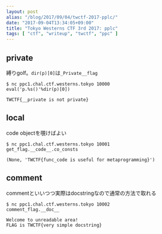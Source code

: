 ```yaml
---
layout: post
alias: "/blog/2017/09/04/twctf-2017-pplc/"
date: "2017-09-04T13:34:05+09:00"
title: "Tokyo Westerns CTF 3rd 2017: pplc"
tags: [ "ctf", "writeup", "twctf", "ppc" ]
---
```


## private

縛りgolf。`dir(p)[0]`は`_Private__flag`

```
$ nc ppc1.chal.ctf.westerns.tokyo 10000
eval('p.%s()'%dir(p)[0])

TWCTF{__private is not private}
```

## local

code objectを覗けばよい

```
$ nc ppc1.chal.ctf.westerns.tokyo 10001
get_flag.__code__.co_consts

(None, 'TWCTF{func_code is useful for metaprogramming}')
```

## comment

commentといいつつ実際はdocstringなので通常の方法で取れる

```
$ nc ppc1.chal.ctf.westerns.tokyo 10002
comment_flag.__doc__

Welcome to unreadable area!
FLAG is TWCTF{very simple docstring}
```
